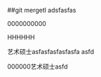 ##git mergetl
adsfasfas

0000000000







HHHHHH
















艺术硕士asfasfasfasfasfa
asfd



000000艺术硕士asfd
